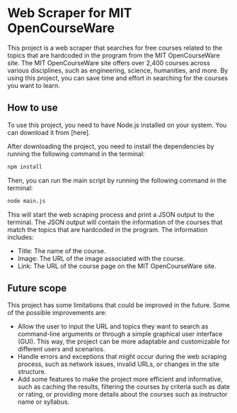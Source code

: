 # Web Scraper for MIT OpenCourseWare
This project is a web scraper that searches for free courses related to the topics that are hardcoded in the program from the MIT OpenCourseWare site. The MIT OpenCourseWare site offers over 2,400 courses across various disciplines, such as engineering, science, humanities, and more. By using this project, you can save time and effort in searching for the courses you want to learn.

## How to use
To use this project, you need to have Node.js installed on your system. You can download it from [here].

After downloading the project, you need to install the dependencies by running the following command in the terminal:
```bash
npm install
```
Then, you can run the main script by running the following command in the terminal:
```bash
node main.js
```
This will start the web scraping process and print a JSON output to the terminal. The JSON output will contain the information of the courses that match the topics that are hardcoded in the program. The information includes:

- Title: The name of the course.
- Image: The URL of the image associated with the course.
- Link: The URL of the course page on the MIT OpenCourseWare site.

## Future scope
This project has some limitations that could be improved in the future. Some of the possible improvements are:

- Allow the user to input the URL and topics they want to search as command-line arguments or through a simple graphical user interface (GUI). This way, the project can be more adaptable and customizable for different users and scenarios.
- Handle errors and exceptions that might occur during the web scraping process, such as network issues, invalid URLs, or changes in the site structure.
- Add some features to make the project more efficient and informative, such as caching the results, filtering the courses by criteria such as date or rating, or providing more details about the courses such as instructor name or syllabus.
